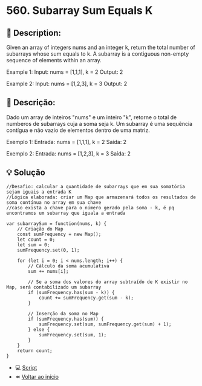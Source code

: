 # 560. Subarray Sum Equals K

## 📢 Description:
Given an array of integers nums and an integer k, return the total number of subarrays whose sum equals to k.
A subarray is a contiguous non-empty sequence of elements within an array.

Example 1:
Input: nums = [1,1,1], k = 2
Output: 2

Example 2:
Input: nums = [1,2,3], k = 3
Output: 2

## 📢 Descrição:
Dado um array de inteiros "nums" e um inteiro "k", retorne o total de numberos de subarrays cuja a soma seja k.
Um subarray é uma sequência contígua e não vazio de elementos dentro de uma matriz.

Exemplo 1:
Entrada: nums = [1,1,1], k = 2
Saída: 2

Exemplo 2:
Entrada: nums = [1,2,3], k = 3
Saída: 2

## 💡 Solução 

```
//Desafio: calcular a quantidade de subarrays que em sua somatória sejam iguais a entrada K
//Lógica elaborada: criar um Map que armazenará todos os resultados de soma contínua no array em sua chave
//caso exista a chave para o número gerado pela soma - k, é pq encontramos um subarray que iguala a entrada

var subarraySum = function(nums, k) {
    // Criação do Map
    const sumFrequency = new Map();
    let count = 0;
    let sum = 0;
    sumFrequency.set(0, 1);

    for (let i = 0; i < nums.length; i++) {
        // Cálculo da soma acumulativa
        sum += nums[i];

        // Se a soma dos valores do array subtraído de K existir no Map, será contabilizado um subarray
        if (sumFrequency.has(sum - k)) {
            count += sumFrequency.get(sum - k);
        }

        // Inserção da soma no Map
        if (sumFrequency.has(sum)) {
            sumFrequency.set(sum, sumFrequency.get(sum) + 1);
        } else {
            sumFrequency.set(sum, 1);
        }
    }
    return count;
}
```

- :computer: [Script](https://github.com/PeriloJr/LeetCode-Desafio/blob/main/560.%20Subarray%20Sum%20Equals%20K/script.js) 
- :rewind: [Voltar ao início](https://github.com/PeriloJr/LeetCode-Desafio/tree/main) 